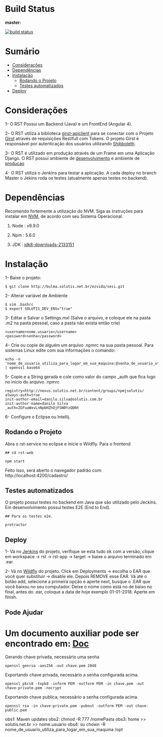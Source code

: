 Build Status
============

**master:**

[![build status](http://git.sede.solutis.net.br/ezvida/sesi/badges/master/build.svg)](http://git.sede.solutis.net.br/ezvida/sesi/commits/master)

Sumário
=======
   * [Considerações](#considerações)
   * [Dependências](#dependências)
   * [Instalação](#instalação)
      * [Rodando o Projeto](#rodando-o-projeto)
      * [Testes automatizados](#testes-automatizados)
   * [Deploy](#deploy)      

Considerações
============

1- O RST Possui um Backend (Java) e um FrontEnd (Angular 4).

2- O RST utiliza a biblioteca [girst-apiclient](http://git.sede.solutis.net.br/ezvida/girst-apiclient) para se conectar com o Projeto [Girst](http://git.sede.solutis.net.br/ezvida/girst/) através de requisições Restifull com Tokens. O projeto Girst é responsável por autenticação dos usuários utilizando [Shibboleth](ttps://www.shibboleth.net/).

3- O RST é utilizado em produção através de um Frame em uma Aplicação Django. O RST possui ambiente de [desenvolvimento](https://dev-www.sesivivamais.com.br/rst/cadastro/) e ambiente de [producao](https://www.sesivivamais.com.br/main)

4- O RST utiliza o Jenkins para testar a aplicação. A cada deploy no branch Master o Jekins roda os testes (atualmente apenas testes no backend).

Dependências
============

Recomendo fortemente a utilização do NVM. Siga as instruções para instalar em [NVM](https://github.com/creationix/nvm/blob/master/README.md), de acordo com seu Sistema Operacional.

1) Node : v9.9.0

2) Npm  : 5.6.0 

3) JDK : [jdk8-downloads-2133151](http://www.oracle.com/technetwork/java/javase/downloads/jdk8-downloads-2133151.html)

Instalação
==========

1- Baixe o projeto: 

```
$ git clone http://bulma.solutis.net.br/ezvida/sesi.git
```

2- Alterar variável de Ambiente

```
$ vim .bashrc
$ export SOLUTIS_DEV_ENV="true"
```

3- Editar e Salvar o Settings.mxl (Salve o arquivo, e coloque ele na pasta .m2 na pasta pessoal, caso a pasta não exista então crie)

```
<username>nome.usuario</username>
<password>senha</password>
```

4- Crie ou copie de alguém um arquivo .npmrc na sua pasta pessoal. Para sistemas Linux edite com sua informações o comando:

```
echo -n 'nome_de_usuario_utiliza_para_logar_em_sua_maquina:@senha_de_usuario_utiliza_para_logar_em_sua_maquina' | openssl base64
```

5- Copie e a String gerada e cole como valor do campo _auth que fica logo no inicio do arquivo .npmrc

```
registry=http://nexus.solutis.net.br/content/groups/npmjsolutis/
always-auth=true
init-author-email=danilo.silva@solutis.com.br
init-author-name=danilo Silva
_auth=ZGFuaWxvLnNpbHZhOjFSN0YzQDNt
```
6- Configure o Eclipse ou Intellij.

## Rodando o Projeto

Abra o rst-service no eclipse e inicie o Wildfly. 
Para o frontend

```
## cd rst-web

npm start
```

Feito isso, será aberto o navegador padrão com: http://localhost:4200/cadastro/

## Testes automatizados

O projeto possui testes no backend em Java que são utilizado pelo Jeckins. Em desenvolvimento possui testes E2E (End to End). 

```
## Para os testes e2e.

protractor
```

## Deploy

1- Vá no [Jenkins](http://jenkins.solutis.net.br/job/sesi%20rst/) do projeto, verifique se esta tudo ok com a versão, clique em workspace -> rst -> rst-app -> target -> baixe o arquivo terminado em .ear.

 2- Vá no [Wildfly](http://dev-wildfly.sesivivamais.com.br:9990/console/App.html#standalone-deployments) do projeto. Click em Deployments ->
escolha o EAR que você quer substituir -> disable ele. Depois REMOVE esse EAR. Vá até o botão add, selecione a primeira opção e aperte next, busque o .EAR que você baixou no seu computador.
Deixe o nome como está no de baixo no final, antes do .ear, coloque a data de hoje exemplo 01-01-2018. Aperte em finish.

## Pode Ajudar

# Um documento auxiliar pode ser encontrado em: [Doc](https://docs.google.com/document/d/12R7p-5y0QOlEIvBe_p0T0OIxLn0vWr3TmTSlKtlbcrE/edit?usp=sharing) 

Gerando chave privada, necessário uma senha

```
openssl genrsa -aes256 -out chave.pem 2048
```

Exportando chave privada, necessário a senha configurada acima.

```
openssl pkcs8 -topk8 -inform PEM -outform PEM -in chave.pem -out chave-private.pem -nocrypt
```

Exportando chave publica, necessário a senha configurada acima.

```
openssl rsa -in chave-private.pem -pubout -outform PEM -out chave-public.pem
```

obs1: Maven updates
obs2: chmod -R 777 /nomePasta 
obs3: home >> solutis.net.br >> nome.usuario
obs4: su chown -R nome_de_usuario_utiliza_para_logar_em_sua_maquina /opt


